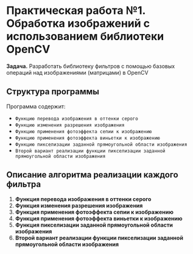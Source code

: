# Практическая работа №1. Обработка изображений с использованием библиотеки OpenCV

**Задача.** Разработать библиотеку фильтров с помощью базовых операций
над изображениями (матрицами) в OpenCV

## Структура программы

Программа содержит:
- `Функцию перевода изображения в оттенки серого`
- `Функцию изменения разрешения изображения`
- `Функцию применения фотоэффекта сепии к изображению`
- `Функцию применения фотоэффекта виньетки к изображению`
- `Функцию пикселизации заданной прямоугольной области изображения`
- `Второй вариант реализации функции пикселизации заданной прямоугольной области изображения`

## Описание алгоритма реализации каждого фильтра

1. **Функция перевода изображения в оттенки серого** 
2. **Функция изменения разрешения изображения**
3. **Функция применения фотоэффекта сепии к изображению**
4. **Функция применения фотоэффекта виньетки к изображению**
5. **Функция пикселизации заданной прямоугольной области изображения**
6. **Второй вариант реализации функции пикселизации заданной прямоугольной области изображения**